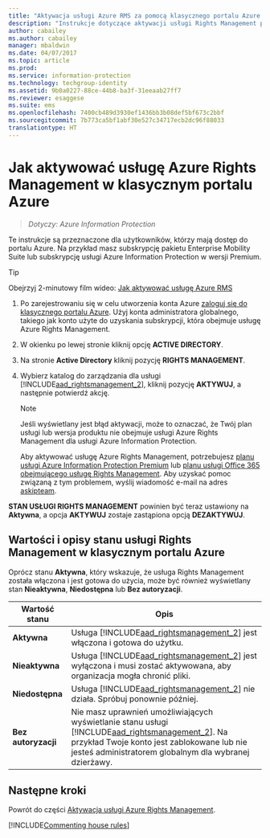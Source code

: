 ```yaml
---
title: "Aktywacja usługi Azure RMS za pomocą klasycznego portalu Azure — AIP"
description: "Instrukcje dotyczące aktywacji usługi Rights Management po uzyskaniu dostępu do witryny Azure Portal. Na przykład masz subskrypcję pakietu Enterprise Mobility Suite lub subskrypcję usługi Azure Information Protection w wersji Premium."
author: cabailey
ms.author: cabailey
manager: mbaldwin
ms.date: 04/07/2017
ms.topic: article
ms.prod: 
ms.service: information-protection
ms.technology: techgroup-identity
ms.assetid: 9b0a0227-88ce-44b8-ba3f-31eeaab27ff7
ms.reviewer: esaggese
ms.suite: ems
ms.openlocfilehash: 7400cb489d3930ef1436bb3b08def5bf673c2bbf
ms.sourcegitcommit: 7b773ca5bf1abf30e527c34717ecb2dc96f88033
translationtype: HT
---
```

# <a name="how-to-activate-azure-rights-management-from-the-azure-classic-portal"></a>Jak aktywować usługę Azure Rights Management w klasycznym portalu Azure

>*Dotyczy: Azure Information Protection*


Te instrukcje są przeznaczone dla użytkowników, którzy mają dostęp do portalu Azure. Na przykład masz subskrypcję pakietu Enterprise Mobility Suite lub subskrypcję usługi Azure Information Protection w wersji Premium.

> [!TIP]
> Obejrzyj 2-minutowy film wideo: [Jak aktywować usługę Azure RMS](https://channel9.msdn.com/series/pit-stop-enterprise-mobility-suite/activate-azure-rms)

1.  Po zarejestrowaniu się w celu utworzenia konta Azure [zaloguj się do klasycznego portalu Azure](http://go.microsoft.com/fwlink/p/?LinkID=275081). Użyj konta administratora globalnego, takiego jak konto użyte do uzyskania subskrypcji, która obejmuje usługę Azure Rights Management.

2.  W okienku po lewej stronie kliknij opcję **ACTIVE DIRECTORY**.

3.  Na stronie **Active Directory** kliknij pozycję **RIGHTS MANAGEMENT**.

4.  Wybierz katalog do zarządzania dla usługi [!INCLUDE[aad_rightsmanagement_2](../includes/aad_rightsmanagement_2_md.md)], kliknij pozycję **AKTYWUJ**, a następnie potwierdź akcję.

    > [!NOTE]
    >Jeśli wyświetlany jest błąd aktywacji, może to oznaczać, że Twój plan usługi lub wersja produktu nie obejmuje usługi Azure Rights Management dla usługi Azure Information Protection.
    >
    >Aby aktywować usługę Azure Rights Management, potrzebujesz [planu usługi Azure Information Protection Premium](https://www.microsoft.com/cloud-platform/azure-information-protection-pricing) lub [planu usługi Office 365 obejmującego usługę Rights Management](http://download.microsoft.com/download/E/C/F/ECF42E71-4EC0-48FF-AA00-577AC14D5B5C/Azure_Information_Protection_licensing_datasheet_EN-US.pdf). Aby uzyskać pomoc związaną z tym problemem, wyślij wiadomość e-mail na adres [askipteam](mailto:askipteam?subject=I%20cannot%20activate%20RMS).


**STAN USŁUGI RIGHTS MANAGEMENT** powinien być teraz ustawiony na **Aktywna**, a opcja **AKTYWUJ** zostaje zastąpiona opcją **DEZAKTYWUJ**.

## <a name="rights-management-status-values-and-descriptions-in-the-azure-classic-portal"></a>Wartości i opisy stanu usługi Rights Management w klasycznym portalu Azure
Oprócz stanu **Aktywna**, który wskazuje, że usługa Rights Management została włączona i jest gotowa do użycia, może być również wyświetlany stan **Nieaktywna**, **Niedostępna** lub **Bez autoryzacji**.

|Wartość stanu|Opis|
|----------------|---------------|
|**Aktywna**|Usługa [!INCLUDE[aad_rightsmanagement_2](../includes/aad_rightsmanagement_2_md.md)] jest włączona i gotowa do użytku.|
|**Nieaktywna**|Usługa [!INCLUDE[aad_rightsmanagement_2](../includes/aad_rightsmanagement_2_md.md)] jest wyłączona i musi zostać aktywowana, aby organizacja mogła chronić pliki.|
|**Niedostępna**|Usługa [!INCLUDE[aad_rightsmanagement_2](../includes/aad_rightsmanagement_2_md.md)] nie działa. Spróbuj ponownie później.|
|**Bez autoryzacji**|Nie masz uprawnień umożliwiających wyświetlanie stanu usługi [!INCLUDE[aad_rightsmanagement_2](../includes/aad_rightsmanagement_2_md.md)]. Na przykład Twoje konto jest zablokowane lub nie jesteś administratorem globalnym dla wybranej dzierżawy.|

## <a name="next-steps"></a>Następne kroki
Powrót do części [Aktywacja usługi Azure Rights Management](activate-service.md).

[!INCLUDE[Commenting house rules](../includes/houserules.md)]